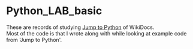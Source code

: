 # Python_LAB_basic

These are records of studying [Jump to Python](https://wikidocs.net/book/1) of WikiDocs.  
Most of the code is that I wrote along with while looking at example code from 'Jump to Python'.
